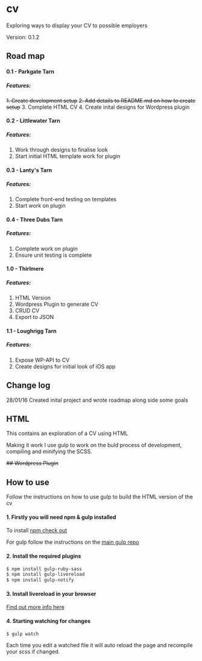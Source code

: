 # cv
Exploring ways to display your CV to possible employers

Version: 0.1.2

## Road map
#### 0.1 - Parkgate Tarn
##### Features:
~~1. Create development setup~~
~~2. Add details to README.md on how to create setup~~
3. Complete HTML CV
4. Create inital designs for Wordpress plugin

#### 0.2 - Littlewater Tarn
##### Features:
1. Work through designs to finalise look
2. Start initial HTML template work for plugin

#### 0.3 - Lanty's Tarn
##### Features:
1. Complete front-end testing on templates
2. Start work on plugin

#### 0.4 - Three Dubs Tarn
##### Features:
1. Complete work on plugin
2. Ensure unit testing is complete

#### 1.0 - Thirlmere
##### Features: 
1. HTML Version
2. Wordpress Plugin to generate CV
  1. CRUD CV 
  2. Export to JSON

#### 1.1 - Loughrigg Tarn
##### Features:
1. Expose WP-API to CV
2. Create designs for initial look of iOS app

## Change log
28/01/16 
Created inital project and wrote roadmap along side some goals

## HTML
This contains an exploration of a CV using HTML

Making it work
I use gulp to work on the buld process of development, compiling and minifying the SCSS.
<INSERT INSTRUCTIONS>

~~## Wordpress Plugin~~

## How to use
Follow the instructions on how to use gulp to build the HTML version of the cv

#### 1. Firstly you will need npm & gulp installed

To install [npm check out](https://docs.npmjs.com/getting-started/installing-node)

For gulp follow the instructions on the [main gulp repo](https://github.com/gulpjs/gulp/blob/master/docs/getting-started.md#1-install-gulp-globally)

#### 2. Install the required plugins

```sh
$ npm install gulp-ruby-sass
$ npm install gulp-livereload
$ npm install gulp-notify
```

#### 3. Install livereload in your browser

[Find out more info here](http://livereload.com/)

#### 4. Starting watching for changes

```sh
$ gulp watch
```

Each time you edit a watched file it will auto reload the page and recompile your scss if changed.
